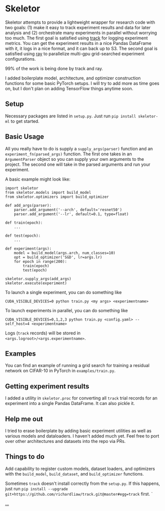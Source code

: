 # Skeletor

Skeletor attempts to provide a lightweight wrapper for research code with two goals: (1) make it easy to track experiment results and data for later analysis and (2) orchestrate many experiments in parallel without worrying too much. The first goal is satisfied using [track](https://github.com/richardliaw/track) for logging experiment metrics. You can get the experiment results in a nice Pandas DataFrame with it, it logs in a nice format, and it can back up to S3. The second goal is satisfied using [ray](https://github.com/ray-project/ray) to parallelize multi-gpu grid-searched experiment configurations.

99% of the work is being done by track and ray.

I added boilerplate model, architecture, and optimizer construction functions for some basic PyTorch setups. I will try to add more as time goes on, but I don't plan on adding TensorFlow things anytime soon.

## Setup

Necessary packages are listed in `setup.py`.
Just run `pip install skeletor-ml` to get started.

## Basic Usage

All you really have to do is supply a `supply_args(parser)` function and an `experiment_fn(parsed_args)` function. The first one takes in an `ArgumentParser` object so you can supply your own arguments to the project. The second one will take in the parsed arguments and run your experiment.

A basic example might look like:

```
import skeletor
from skeletor.models import build_model
from skeletor.optimizers import build_optimizer

def add_args(parser):
    parser.add_argument('--arch', default='resnet50')
    parser.add_argument('--lr', default=0.1, type=float)

def train(epoch):
    ...

def test(epoch):
    ...

def experiment(args):
    model = build_model(args.arch, num_classes=10)
    opt = build_optimizer('SGD', lr=args.lr)
    for epoch in range(200):
        train(epoch)
        test(epoch)

skeletor.supply_args(add_args)
skeletor.execute(experiment)
```

To launch a single experiment, you can do something like

`CUDA_VISIBLE_DEVICES=0 python train.py <my args> <experimentname>`


To launch experiments in parallel, you can do something like

`CUDA_VISIBLE_DEVICES=0,1,2,3 python train.py <config.yaml> --self_host=4 <experimentname>`

Logs (`track` records) will be stored in `<args.logroot>/<args.experimentname>`.

## Examples

You can find an example of running a grid search for training a residual network on CIFAR-10 in PyTorch in `examples/train.py`.


## Getting experiment results

I added a utility in `skeletor.proc` for converting all `track` trial records for an experiment into a single Pandas DataFrame. It can also pickle it.

## Help me out

I tried to erase boilerplate by adding basic experiment utilities as well as various models and dataloaders. I haven't added much yet. Feel free to port over other architectures and datasets into the repo via PRs.

## Things to do

Add capability to register custom models, dataset loaders, and optimizers with the `build_model`, `build_dataset`, and `build_optimizer` functions.

Sometimes `track` doesn't install correctly from the `setup.py`. If this happens, just run `pip install --upgrade git+https://github.com/richardliaw/track.git@master#egg=track` first.
`



[...](https://www.youtube.com/watch?v=g20_8-TPyTQ)
